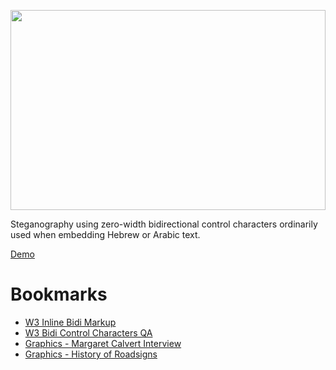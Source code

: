 <p align="center">

<img width="100%" height="320px" src="https:    //user-images.githubusercontent.com/5805251/156551854-29ef4800-e455-4e86-bb98-deef7dd0d6b7.svg" />

</p>

Steganography using zero-width bidirectional control characters ordinarily used when embedding Hebrew or Arabic text.

[Demo](https://robstarbuck.github.io/z-chars-demo/)

# Bookmarks

- [W3 Inline Bidi Markup](https://www.w3.org/International/articles/inline-bidi-markup/)
- [W3 Bidi Control Characters QA](https://www.w3.org/International/questions/qa-bidi-unicode-controls)
- [Graphics - Margaret Calvert Interview](https://www.youtube.com/watch?v=pyBrrmDw6-k)
- [Graphics - History of Roadsigns](https://www.grapheine.com/en/history-of-graphic-design/margaret-calvert-woman-at-work-how-design-saved-uks-roads)

